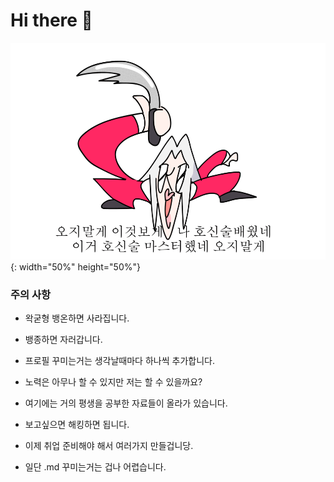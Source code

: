 # Hi there 👋

![이미지 대체 텍스트](img/호신술-비킴.gif){: width="50%" height="50%"}

### 주의 사항
- 왁굳형 뱅온하면 사라집니다.
- 뱅종하면 자러갑니다.


- 프로필 꾸미는거는 생각날때마다 하나씩 추가합니다.
- 노력은 아무나 할 수 있지만 저는 할 수 있을까요?
- 여기에는 거의 평생을 공부한 자료들이 올라가 있습니다.
- 보고싶으면 해킹하면 됩니다.
- 이제 취업 준비해야 해서 여러가지 만들겁니당.
- 일단 .md 꾸미는거는 겁나 어렵습니다. 
